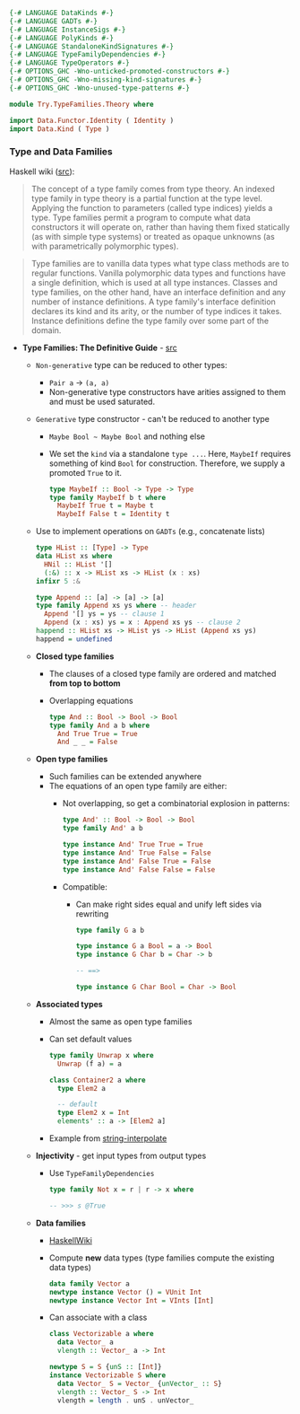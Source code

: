 ```haskell
{-# LANGUAGE DataKinds #-}
{-# LANGUAGE GADTs #-}
{-# LANGUAGE InstanceSigs #-}
{-# LANGUAGE PolyKinds #-}
{-# LANGUAGE StandaloneKindSignatures #-}
{-# LANGUAGE TypeFamilyDependencies #-}
{-# LANGUAGE TypeOperators #-}
{-# OPTIONS_GHC -Wno-unticked-promoted-constructors #-}
{-# OPTIONS_GHC -Wno-missing-kind-signatures #-}
{-# OPTIONS_GHC -Wno-unused-type-patterns #-}

module Try.TypeFamilies.Theory where

import Data.Functor.Identity ( Identity )
import Data.Kind ( Type )
```

### Type and Data Families

Haskell wiki ([src](https://wiki.haskell.org/GHC/Type_families#What_are_type_families.3F)):

> The concept of a type family comes from type theory. An indexed type family in type theory is a partial function at the type level.
Applying the function to parameters (called type indices) yields a type.
Type families permit a program to compute what data constructors it will operate on,
rather than having them fixed statically (as with simple type systems) or treated as opaque unknowns
(as with parametrically polymorphic types).

> Type families are to vanilla data types what type class methods are to regular functions.
Vanilla polymorphic data types and functions have a single definition, which is used at all type instances.
Classes and type families, on the other hand, have an interface definition and any number of instance definitions.
A type family's interface definition declares its kind and its arity, or the number of type indices it takes.
Instance definitions define the type family over some part of the domain.

- **Type Families: The Definitive Guide** - [src](https://serokell.io/blog/type-families-haskell)
  - `Non-generative` type can be reduced to other types:
    - `Pair a` -> `(a, a)`
    - Non-generative type constructors have arities assigned to them and must be used saturated.

  - `Generative` type constructor - can't be reduced to another type
    - `Maybe Bool ~ Maybe Bool` and nothing else
    - We set the `kind` via a standalone `type ...`. Here, `MaybeIf` requires something of kind `Bool` for construction. Therefore, we supply a promoted `True` to it.

      <!-- i 6 -->

      ```haskell
      type MaybeIf :: Bool -> Type -> Type
      type family MaybeIf b t where
        MaybeIf True t = Maybe t
        MaybeIf False t = Identity t
      ```

  - Use to implement operations on `GADTs` (e.g., concatenate lists)

      ```haskell
      type HList :: [Type] -> Type
      data HList xs where
        HNil :: HList '[]
        (:&) :: x -> HList xs -> HList (x : xs)
      infixr 5 :&
      
      type Append :: [a] -> [a] -> [a]
      type family Append xs ys where -- header
        Append '[] ys = ys -- clause 1
        Append (x : xs) ys = x : Append xs ys -- clause 2
      happend :: HList xs -> HList ys -> HList (Append xs ys)
      happend = undefined
      ```

  - **Closed type families**
    - The clauses of a closed type family are ordered and matched **from top to bottom**
    - Overlapping equations

        <!-- i 8 -->

        ```haskell
        type And :: Bool -> Bool -> Bool
        type family And a b where
          And True True = True
          And _ _ = False
        ```

  - **Open type families**
    - Such families can be extended anywhere
    - The equations of an open type family are either:
      - Not overlapping, so get a combinatorial explosion in patterns:

        <!-- i 8 -->

        ```haskell
        type And' :: Bool -> Bool -> Bool
        type family And' a b
        
        type instance And' True True = True
        type instance And' True False = False
        type instance And' False True = False
        type instance And' False False = False
        ```

      - Compatible:
        - Can make right sides equal and unify left sides via rewriting

          <!-- i 10 -->

          ```haskell
          type family G a b
          
          type instance G a Bool = a -> Bool
          type instance G Char b = Char -> b
          
          -- ==>
          
          type instance G Char Bool = Char -> Bool
          ```

  - **Associated types**
    - Almost the same as open type families
    - Can set default values

      <!-- i 6 -->

      ```haskell
      type family Unwrap x where
        Unwrap (f a) = a
      
      class Container2 a where
        type Elem2 a
      
        -- default
        type Elem2 x = Int
        elements' :: a -> [Elem2 a]
      ```

    - Example from [string-interpolate](https://williamyaoh.com/posts/2019-05-27-string-interpolation-and-overlapping-instances.html#cb12)

  - **Injectivity** - get input types from output types
    - Use `TypeFamilyDependencies`

        <!-- i 8 -->

        ```haskell
        type family Not x = r | r -> x where
        
        -- >>> s @True
        ```

  - **Data families**
    - [HaskellWiki](https://wiki.haskell.org/GHC/Type_families#Detailed_definition_of_data_families)
    - Compute **new** data types (type families compute the existing data types)

      <!-- i 6 -->

      ```haskell
      data family Vector a
      newtype instance Vector () = VUnit Int
      newtype instance Vector Int = VInts [Int]
      ```

    - Can associate with a class

        <!-- i 8 -->

        ```haskell
        class Vectorizable a where
          data Vector_ a
          vlength :: Vector_ a -> Int
        
        newtype S = S {unS :: [Int]}
        instance Vectorizable S where
          data Vector_ S = Vector_ {unVector_ :: S}
          vlength :: Vector_ S -> Int
          vlength = length . unS . unVector_
        ```
